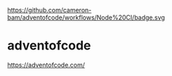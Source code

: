 https://github.com/cameron-bam/adventofcode/workflows/Node%20CI/badge.svg
# adventofcode
https://adventofcode.com/
